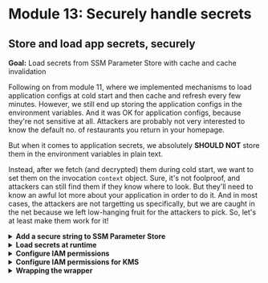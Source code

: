 # Module 13: Securely handle secrets

## Store and load app secrets, securely

**Goal:** Load secrets from SSM Parameter Store with cache and cache invalidation

Following on from module 11, where we implemented mechanisms to load application configs at cold start and then cache and refresh every few minutes. However, we still end up storing the application configs in the environment variables. And it was OK for application configs, because they're not sensitive at all. Attackers are probably not very interested to know the default no. of restaurants you return in your homepage.

But when it comes to application secrets, we absolutely **SHOULD NOT** store them in the environment variables in plain text.

Instead, after we fetch (and decrypted) them during cold start, we want to set them on the invocation `context` object. Sure, it's not foolproof, and attackers can still find them if they know where to look. But they'll need to know an awful lot more about your application in order to do it. And in most cases, the attackers are not targetting us specifically, but we are caught in the net because we left low-hanging fruit for the attackers to pick. So, let's at least make them work for it!

<details>
<summary><b>Add a secure string to SSM Parameter Store</b></summary><p>

In our demo app, we don't actually have any secrets. But nonetheless, let's see how we *could* store and load these secrets from SSM Parameter Store and make sure that they're securely handled.

1. Go to `Systems Manager` console in AWS

2. Go to `Parameter Store`

3. Click `Create Parameter`

4. Use the name `/{service-name}/dev/search-restaurants/secretString` where `service-name` is the `service` name in your `serverless.yml`.

Choose `SecureString` as `Type`, and use the default `KMS` key.

For the value, put literally anything you want.

![](/images/mod13-001.png)

5. Click `Create Parameter`.

And now, we have a secret that is encrypted at rest, and whose access can be controlled via IAM. That's a pretty good start.

But we need to make sure when we distribute the secret to our application, we do so securely too.

</p></details>

<details>
<summary><b>Load secrets at runtime</b></summary><p>

1. Open `functions/search-restaurants.js`.

2. At the very end of the file, add the following.

```javascript
.use(ssm({
  cache: true,
  cacheExpiryInMillis: 5 * 60 * 1000, // 5 mins
  names: {
    secretString: `/${serviceName}/${stage}/search-restaurants/secretString`
  },
  setToContext: true,
  throwOnFailedCall: true
}))
```

After this change, the whole `module.exports.handler = ...` block of your function should look like this:

```javascript
module.exports.handler = middy(async (event, context) => {
  const req = JSON.parse(event.body)
  const theme = req.theme
  const restaurants = await findRestaurantsByTheme(theme, process.env.defaultResults)
  const response = {
    statusCode: 200,
    body: JSON.stringify(restaurants)
  }

  return response
}).use(ssm({
  cache: true,
  cacheExpiryInMillis: 5 * 60 * 1000, // 5 mins
  names: {
    config: `/${serviceName}/${stage}/search-restaurants/config`
  },
  onChange: () => {
    const config = JSON.parse(process.env.config)
    process.env.defaultResults = config.defaultResults
  }
})).use(ssm({
  cache: true,
  cacheExpiryInMillis: 5 * 60 * 1000, // 5 mins
  names: {
    secretString: `/${serviceName}/${stage}/search-restaurants/secretString`
  },
  setToContext: true,
  throwOnFailedCall: true
}))
```

So, let's talk about what's going on here.

Firstly, you can chain Middy middlewares by adding them one after another.

Secondly, unlike the application config, we asked the middleware to put the `secretString` in the `context` object instead of the environment variable.

If you want to see this working, then you can add a line such as

```javascript
console.info(context.secretString)
```

somewhere in the handler function, and run the integration test to see that it's printed in the terminal in plain text.

![](/images/mod13-002.png)

</p></details>

<details>
<summary><b>Configure IAM permissions</b></summary><p>

There's one last thing we need to do for this to work once we deploy the app - IAM permissions.

1. Open `serverless.yml`, and find the `iamRoleStatements` block under `provider`, add the following permission statement.

```yml
- Effect: Allow
  Action: ssm:GetParameters*
  Resource:
    - arn:aws:ssm:#{AWS::Region}:#{AWS::AccountId}:parameter/${self:service}/${self:provider.stage}/get-restaurants/config
    - arn:aws:ssm:#{AWS::Region}:#{AWS::AccountId}:parameter/${self:service}/${self:provider.stage}/search-restaurants/config
    - arn:aws:ssm:#{AWS::Region}:#{AWS::AccountId}:parameter/${self:service}/${self:provider.stage}/search-restaurants/secretString
```

After the change, the `iamRoleStatements` block should look like this.

```yml
iamRoleStatements:
  - Effect: Allow
    Action: dynamodb:scan
    Resource: !GetAtt RestaurantsTable.Arn
  - Effect: Allow
    Action: execute-api:Invoke
    Resource: arn:aws:execute-api:#{AWS::Region}:#{AWS::AccountId}:#{ApiGatewayRestApi}/${self:provider.stage}/GET/restaurants
  - Effect: Allow
    Action: ssm:GetParameters*
    Resource:
      - arn:aws:ssm:#{AWS::Region}:#{AWS::AccountId}:parameter/${self:service}/${self:provider.stage}/get-restaurants/config
      - arn:aws:ssm:#{AWS::Region}:#{AWS::AccountId}:parameter/${self:service}/${self:provider.stage}/search-restaurants/config
      - arn:aws:ssm:#{AWS::Region}:#{AWS::AccountId}:parameter/${self:service}/${self:provider.stage}/search-restaurants/secretString
```

2. Deploy the project

`npx sls deploy`

3. Run the acceptance to make sure everything is still working

`npm run acceptance`

```
  PASS  tests/test_cases/get-restaurants.tests.js
  ● Console

    console.info tests/steps/when.js:40
      invoking via HTTP GET https://4q8sbvheq2.execute-api.us-east-1.amazonaws.com/dev/restaurants

 PASS  tests/test_cases/get-index.tests.js
  ● Console

    console.info tests/steps/when.js:40
      invoking via HTTP GET https://4q8sbvheq2.execute-api.us-east-1.amazonaws.com/dev/

 PASS  tests/test_cases/search-restaurants.tests.js
  ● Console

    console.info tests/steps/when.js:40
      invoking via HTTP POST https://4q8sbvheq2.execute-api.us-east-1.amazonaws.com/dev/restaurant
s/search


Test Suites: 3 passed, 3 total
Tests:       3 passed, 3 total
Snapshots:   0 total
Time:        4.781s, estimated 5s
```

Notice that we didn't need to give our function `kms` permission to decrypt the `SecureString` parameter. This is because it was encrypted with an AWS managed key - `alias/aws/ssm` - which the SSM service has access to. So when we ask SSM for the parameter, it was able to decrypt it on our behalf.

This is no doubt a security concern. And if you want to tighten up the security of these secrets then you need to use a Customer Managed Key (CMK) - these are KMS keys that you create yourself and can control who have access to them.

4. Go to the `KMS` console in AWS, and click `Create Key`.

5. Follow through the instructions, and use the `service` name in your `serverless.yml` as alias for the key.

![](/images/mod13-003.png)

![](/images/mod13-004.png)

Choose who can administrator the key, for simplicity sake, choose the `Administrator` role and your current IAM user.

![](/images/mod13-005.png)

Choose who can use the key, in this case, add your IAM user.

![](/images/mod13-006.png)

Click `Finish` to create the key.

6. Go back to the `Systems Manager` console, and go to `Parameter Store`.

7. Find the `search-restaurants/secretString` parameter we created earlier, and click `Edit`.

Change the KMS key to the one we just created

![](/images/mod13-007.png)

Click `Save Changes`

8. Redeploy the project to force the code to reload the secret. Add the `--force` flag, otherwise Serverless framework might skip the deployment since we haven't changed anything.

`npx sls deploy --force`

9. Run the acceptance test again.

`npm run acceptance`

and see that the `search-restaurants` test is now failing.

```
 FAIL  tests/test_cases/search-restaurants.tests.js
  ● Console

    console.info tests/steps/when.js:40
      invoking via HTTP POST https://4q8sbvheq2.execute-api.us-east-1.amazonaws.com/dev/restaurant
s/search

  ● Given an authenticated user › When we invoke the POST /restaurants/search endpoint with theme 
'cartoon' › Should return an array of 4 restaurants

    Request failed with status code 502

      at createError (node_modules/axios/lib/core/createError.js:16:15)
      at settle (node_modules/axios/lib/core/settle.js:17:12)
      at IncomingMessage.handleStreamEnd (node_modules/axios/lib/adapters/http.js:236:11)

Test Suites: 1 failed, 2 passed, 3 total
Tests:       1 failed, 2 passed, 3 total
Snapshots:   0 total
Time:        3.768s, estimated 5s
```

10. Check the logs for this function

`npx sls logs -f search-restaurants`

and see the `AccessDeniedException`

![](/images/mod13-008.png)

That's good. Now, only those who was access to the KMS key would be able to access the secret. It's another layer of protection.

</p></details>

<details>
<summary><b>Configure IAM permissions for KMS</b></summary><p>

To give our function permission to decrypt the secret value using KMS, we need the ARN for the key. Although the AWS documentations seem to suggest that you can grant IAM permissions to CMK keys using alias, they have never worked for me.

So, as a result, the approach I normally take is for the process that provision these keys (in practice, we wouldn't be doing it by hand!) to also provision a SSM parameter with the key's ARN.

Since we don't have another project that manages these shared resources in the region (often, they're part of an organization's landing zone configuration), let's add this SSM parameter by hand.

1. Go to the `Parameter Store` console in `Systems Manager`.

2. Create a new `String` parameter called `/dev/kmsArn`, and put the ARN of the KMS key (you can find this in the `KMS` console if you navigate to the key you created earlier) as its value.

![](/images/mod13-009.png)

3. Open `serverless.yml`.

4. In the `iamRoleStatements` block, add the following permissions

```yml
- Effect: Allow
  Action: kms:Decrypt
  Resource: ${ssm:/dev/kmsArn}
```

This special syntax `${ssm:...}` is how we can reference parameters in SSM directly in our `serverless.yml`. It's useful for referencing things like this, but again, since the SSM parameter values are fetched at deployment time and baked into the generated CloudFormation template, you shouldn't load any secrets this way.

5. Redeploy the project

`npx sls deploy`

6. Rerun the acceptance test

`npm run acceptance`

and now everything passes again!

```
 PASS  tests/test_cases/get-restaurants.tests.js
  ● Console

    console.info tests/steps/when.js:40
      invoking via HTTP GET https://4q8sbvheq2.execute-api.us-east-1.amazonaws.com/dev/restaurants

 PASS  tests/test_cases/get-index.tests.js
  ● Console

    console.info tests/steps/when.js:40
      invoking via HTTP GET https://4q8sbvheq2.execute-api.us-east-1.amazonaws.com/dev/

 PASS  tests/test_cases/search-restaurants.tests.js
  ● Console

    console.info tests/steps/when.js:40
      invoking via HTTP POST https://4q8sbvheq2.execute-api.us-east-1.amazonaws.com/dev/restaurant
s/search


Test Suites: 3 passed, 3 total
Tests:       3 passed, 3 total
Snapshots:   0 total
Time:        4.997s
```

</p></details>

<details>
<summary><b>Wrapping the wrapper</b></summary><p>

Looking at the `search-restaurants` function, it's getting a bit unsightly. I mean, half of it is to do with middlewares!

In that case, you can encapsulate some of these into your own wrapper so it's all tucked away.

e.g. if there are a number of middlewares that you always want to apply, you might create a wrapper like this.

```javascript
module.exports = f => {
  return middy(f)
    .use(middleware1({ ... }))
    .use(middleware2({ ... }))
    .use(middleware3({ ... }))
}
```

and then apply them to your function handlers like this.

```javascript
const wrap = require('../lib/wrapper')
...
module.exports.handler = wrap(async (event, context) => {
  ...
})
```

You may even do yourself a favour and `promisify` the callback-style function that *Middy* returns. e.g.

```javascript
const { promisify } = require('util')
...
module.exports = f => {
  const g = middy(f)
    .use(middleware1({ ... }))
    .use(middleware2({ ... }))
    .use(middleware3({ ... }))

  return promisify(g)
}
```

And if you have conventions regarding application configs or secrets, you can also encode those into your wrappers.

However, a word of caution here, I have seen many teams go overboard with this and create wrappers that are far too rigid and make too much assumptions (e.g. every function must have an application config in SSM).

So my advice is to apply this technique with a sense of reserved caution, and only bundle in middlewares that you know are required for EVERYONE.

Another thing I'd advice against, is putting business logic into middlewares. Again, I've seen far too many teams go trigger-happy with middlewares and start putting everything in them. Middlwares are powerful tools but they're just tools nonetheless. Master your tools, and don't let them master you.

</p></details>
